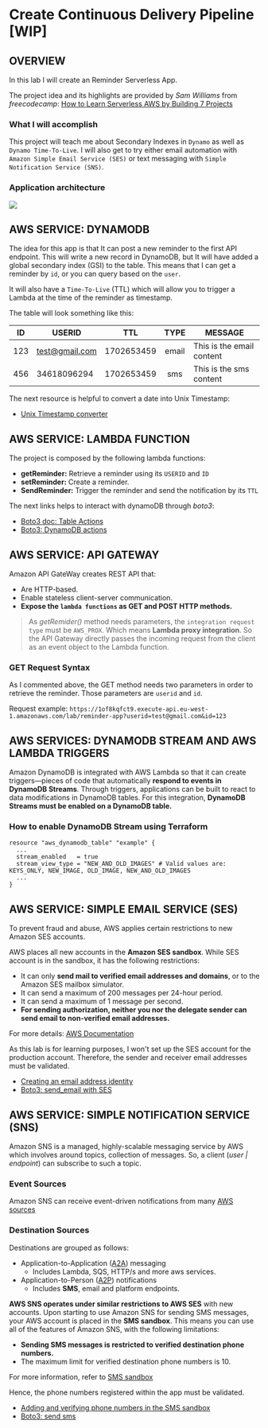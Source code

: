 # Create Continuous Delivery Pipeline [WIP]

## OVERVIEW

In this lab I will create an Reminder Serverless App.

The project idea and its highlights are provided by *Sam Williams* from *freecodecamp*: [How to Learn Serverless AWS by Building 7 Projects](https://www.freecodecamp.org/news/learn-serverless-aws-by-building-7-projects/)

### What I will accomplish

This project will teach me about Secondary Indexes in `Dynamo` as well as `Dynamo Time-To-Live`. I will also get to try either email automation with `Amazon Simple Email Service (SES)` or text messaging with `Simple Notification Service (SNS)`.

### Application architecture

![](https://www.freecodecamp.org/news/content/images/2022/08/ch4-reminder-app.drawio.png)

## AWS SERVICE: DYNAMODB

The idea for this app is that It can post a new reminder to the first API endpoint. This will write a new record in DynamoDB, but It will have added a global secondary index (GSI) to the table. This means that I can get a reminder by `id`, or you can query based on the `user`.

It will also have a `Time-To-Live` (TTL) which will allow you to trigger a Lambda at the time of the reminder as timestamp.

The table will look something like this:

| ID | USERID | TTL | TYPE | MESSAGE |
| --- | --- | --- | :---: | --- |
| 123 | test@gmail.com | 1702653459 | email | This is the email content |
| 456 | 34618096294 | 1702653459 | sms | This is the sms content |

The next resource is helpful to convert a date into Unix Timestamp:

- [Unix Timestamp converter](https://www.unixtimestamp.com/)

## AWS SERVICE: LAMBDA FUNCTION

The project is composed by the following lambda functions:

- **getReminder:** Retrieve a reminder using its `USERID` and `ID`
- **setReminder:** Create a reminder.
- **SendReminder:** Trigger the reminder and send the notification by its `TTL`

The next links helps to interact with dynamoDB through *boto3*:

- [Boto3 doc: Table Actions](https://boto3.amazonaws.com/v1/documentation/api/latest/reference/services/dynamodb/table/index.html#actions)
- [Boto3: DynamoDB actions](https://docs.aws.amazon.com/code-library/latest/ug/python_3_dynamodb_code_examples.html)

## AWS SERVICE: API GATEWAY

Amazon API GateWay creates REST API that:

- Are HTTP-based.
- Enable stateless client-server communication.
- **Expose the `lambda functions` as GET and POST HTTP methods.**

> As *getRemider()* method needs parameters, the `integration request type` must be `AWS_PROX`. Which means **Lambda proxy integration**. So the API Gateway directly passes the incoming request from the client as an event object to the Lambda function.

### GET Request Syntax

As I commented above, the GET method needs two parameters in order to retrieve the reminder. Those parameters are `userid` and `id`.

Request example: `https://1of8kqfct9.execute-api.eu-west-1.amazonaws.com/lab/reminder-app?userid=test@gmail.com&id=123`

## AWS SERVICES: DYNAMODB STREAM AND AWS LAMBDA TRIGGERS

Amazon DynamoDB is integrated with AWS Lambda so that it can create triggers—pieces of code that automatically **respond to events in DynamoDB Streams**. Through triggers, applications can be built to react to data modifications in DynamoDB tables. For this integration, **DynamoDB Streams must be enabled on a DynamoDB table.**

### How to enable DynamoDB Stream using Terraform
```
resource "aws_dynamodb_table" "example" {
  ...
  stream_enabled   = true
  stream_view_type = "NEW_AND_OLD_IMAGES" # Valid values are: KEYS_ONLY, NEW_IMAGE, OLD_IMAGE, NEW_AND_OLD_IMAGES
  ...
}
```

## AWS SERVICE: SIMPLE EMAIL SERVICE (SES)

To prevent fraud and abuse, AWS applies certain restrictions to new Amazon SES accounts.

AWS places all new accounts in the **Amazon SES sandbox**. While SES account is in the sandbox, it has the following restrictions:

- It can only **send mail to verified email addresses and domains**, or to the Amazon SES mailbox simulator.
- It can send a maximum of 200 messages per 24-hour period.
- It can send a maximum of 1 message per second.
- **For sending authorization, neither you nor the delegate sender can send email to non-verified email addresses.**

For  more details: [AWS Documentation](https://docs.aws.amazon.com/ses/latest/dg/request-production-access.html?icmpid=docs_ses_console)

As this lab is for learning purposes, I won't set up the SES account for the production account. Therefore, the sender and receiver email addresses must be validated.

- [Creating an email address identity](https://docs.aws.amazon.com/ses/latest/dg/creating-identities.html#verify-email-addresses-procedure)
- [Boto3: send_email with SES](https://boto3.amazonaws.com/v1/documentation/api/latest/reference/services/ses/client/send_email.html)

## AWS SERVICE: SIMPLE NOTIFICATION SERVICE (SNS)

Amazon SNS is a managed, highly-scalable messaging service by AWS which involves around topics, collection of messages. So, a client (*user | endpoint*) can subscribe to such a topic.

### Event Sources

Amazon SNS can receive event-driven notifications from many [AWS sources](https://docs.aws.amazon.com/sns/latest/dg/sns-event-sources.html)

### Destination Sources

Destinations are grouped as follows:

- Application-to-Application ([A2A](https://docs.aws.amazon.com/sns/latest/dg/sns-event-destinations.html#sns-event-destinations-a2a)) messaging
    - Includes Lambda, SQS, HTTP/s and more aws services.
- Application-to-Person ([A2P](https://docs.aws.amazon.com/sns/latest/dg/sns-event-destinations.html#sns-event-destinations-a2p)) notifications
    - Includes **SMS**, email and platform endpoints.

**AWS SNS operates under similar restrictions to AWS SES** with new accounts. Upon starting to use Amazon SNS for sending SMS messages, your AWS account is placed in the **SMS sandbox**. This means you can use all of the features of Amazon SNS, with the following limitations:

- **Sending SMS messages is restricted to verified destination phone numbers.**
- The maximum limit for verified destination phone numbers is 10.

For more information, refer to [SMS sandbox](https://docs.aws.amazon.com/sns/latest/dg/sns-sms-sandbox.html)

Hence, the phone numbers registered within the app must be validated.

- [Adding and verifying phone numbers in the SMS sandbox](https://docs.aws.amazon.com/sns/latest/dg/sns-sms-sandbox-verifying-phone-numbers.html)
- [Boto3: send sms](https://boto3.amazonaws.com/v1/documentation/api/latest/reference/services/sns/client/publish.html)
